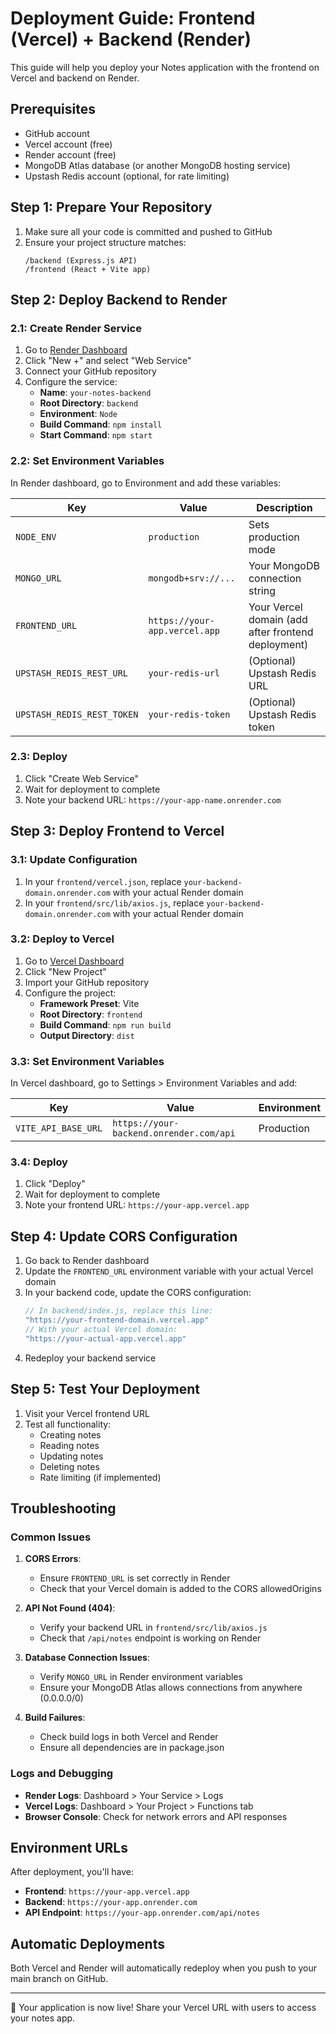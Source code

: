 # Deployment Guide: Frontend (Vercel) + Backend (Render)

This guide will help you deploy your Notes application with the frontend on Vercel and backend on Render.

## Prerequisites

- GitHub account
- Vercel account (free)
- Render account (free)
- MongoDB Atlas database (or another MongoDB hosting service)
- Upstash Redis account (optional, for rate limiting)

## Step 1: Prepare Your Repository

1. Make sure all your code is committed and pushed to GitHub
2. Ensure your project structure matches:
   ```
   /backend (Express.js API)
   /frontend (React + Vite app)
   ```

## Step 2: Deploy Backend to Render

### 2.1: Create Render Service

1. Go to [Render Dashboard](https://dashboard.render.com/)
2. Click "New +" and select "Web Service"
3. Connect your GitHub repository
4. Configure the service:
   - **Name**: `your-notes-backend`
   - **Root Directory**: `backend`
   - **Environment**: `Node`
   - **Build Command**: `npm install`
   - **Start Command**: `npm start`

### 2.2: Set Environment Variables

In Render dashboard, go to Environment and add these variables:

| Key | Value | Description |
|-----|-------|-------------|
| `NODE_ENV` | `production` | Sets production mode |
| `MONGO_URL` | `mongodb+srv://...` | Your MongoDB connection string |
| `FRONTEND_URL` | `https://your-app.vercel.app` | Your Vercel domain (add after frontend deployment) |
| `UPSTASH_REDIS_REST_URL` | `your-redis-url` | (Optional) Upstash Redis URL |
| `UPSTASH_REDIS_REST_TOKEN` | `your-redis-token` | (Optional) Upstash Redis token |

### 2.3: Deploy

1. Click "Create Web Service"
2. Wait for deployment to complete
3. Note your backend URL: `https://your-app-name.onrender.com`

## Step 3: Deploy Frontend to Vercel

### 3.1: Update Configuration

1. In your `frontend/vercel.json`, replace `your-backend-domain.onrender.com` with your actual Render domain
2. In your `frontend/src/lib/axios.js`, replace `your-backend-domain.onrender.com` with your actual Render domain

### 3.2: Deploy to Vercel

1. Go to [Vercel Dashboard](https://vercel.com/dashboard)
2. Click "New Project"
3. Import your GitHub repository
4. Configure the project:
   - **Framework Preset**: Vite
   - **Root Directory**: `frontend`
   - **Build Command**: `npm run build`
   - **Output Directory**: `dist`

### 3.3: Set Environment Variables

In Vercel dashboard, go to Settings > Environment Variables and add:

| Key | Value | Environment |
|-----|-------|-------------|
| `VITE_API_BASE_URL` | `https://your-backend.onrender.com/api` | Production |

### 3.4: Deploy

1. Click "Deploy"
2. Wait for deployment to complete
3. Note your frontend URL: `https://your-app.vercel.app`

## Step 4: Update CORS Configuration

1. Go back to Render dashboard
2. Update the `FRONTEND_URL` environment variable with your actual Vercel domain
3. In your backend code, update the CORS configuration:
   ```javascript
   // In backend/index.js, replace this line:
   "https://your-frontend-domain.vercel.app"
   // With your actual Vercel domain:
   "https://your-actual-app.vercel.app"
   ```
4. Redeploy your backend service

## Step 5: Test Your Deployment

1. Visit your Vercel frontend URL
2. Test all functionality:
   - Creating notes
   - Reading notes
   - Updating notes
   - Deleting notes
   - Rate limiting (if implemented)

## Troubleshooting

### Common Issues

1. **CORS Errors**: 
   - Ensure `FRONTEND_URL` is set correctly in Render
   - Check that your Vercel domain is added to the CORS allowedOrigins

2. **API Not Found (404)**:
   - Verify your backend URL in `frontend/src/lib/axios.js`
   - Check that `/api/notes` endpoint is working on Render

3. **Database Connection Issues**:
   - Verify `MONGO_URL` in Render environment variables
   - Ensure your MongoDB Atlas allows connections from anywhere (0.0.0.0/0)

4. **Build Failures**:
   - Check build logs in both Vercel and Render
   - Ensure all dependencies are in package.json

### Logs and Debugging

- **Render Logs**: Dashboard > Your Service > Logs
- **Vercel Logs**: Dashboard > Your Project > Functions tab
- **Browser Console**: Check for network errors and API responses

## Environment URLs

After deployment, you'll have:
- **Frontend**: `https://your-app.vercel.app`
- **Backend**: `https://your-app.onrender.com`
- **API Endpoint**: `https://your-app.onrender.com/api/notes`

## Automatic Deployments

Both Vercel and Render will automatically redeploy when you push to your main branch on GitHub.

---

🎉 Your application is now live! Share your Vercel URL with users to access your notes app.
